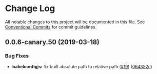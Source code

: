# Change Log

All notable changes to this project will be documented in this file.
See [Conventional Commits](https://conventionalcommits.org) for commit guidelines.

## 0.0.6-canary.50 (2019-03-18)


### Bug Fixes

* **babelconfigjs:** fix built absolute path to relative path ([#19](https://github.com/airyrooms/maleo.js/issues/19)) ([064352c](https://github.com/airyrooms/maleo.js/commit/064352c))
